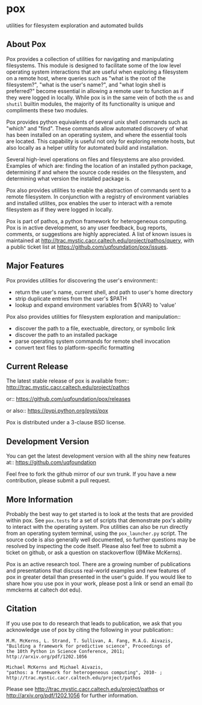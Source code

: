 pox
===
utilities for filesystem exploration and automated builds

About Pox
---------
Pox provides a collection of utilities for navigating and manipulating
filesystems. This module is designed to facilitate some of the low level
operating system interactions that are useful when exploring a filesystem
on a remote host, where queries such as "what is the root of the filesystem?",
"what is the user's name?", and "what login shell is preferred?" become
essential in allowing a remote user to function as if they were logged in
locally. While pox is in the same vein of both the `os` and `shutil`
builtin modules, the majority of its functionality is unique and compliments
these two modules.

Pox provides python equivalents of several unix shell commands such as
"which" and "find". These commands allow automated discovery of what has
been installed on an operating system, and where the essential tools are
located. This capability is useful not only for exploring remote hosts,
but also locally as a helper utility for automated build and installation.

Several high-level operations on files and filesystems are also provided.
Examples of which are: finding the location of an installed python package,
determining if and where the source code resides on the filesystem, and
determining what version the installed package is.

Pox also provides utilities to enable the abstraction of commands sent
to a remote filesystem.  In conjunction with a registry of environment
variables and installed utilites, pox enables the user to interact with
a remote filesystem as if they were logged in locally. 

Pox is part of pathos, a python framework for heterogeneous computing.
Pox is in active development, so any user feedback, bug reports, comments,
or suggestions are highly appreciated.  A list of known issues is maintained
at http://trac.mystic.cacr.caltech.edu/project/pathos/query, with a public
ticket list at https://github.com/uqfoundation/pox/issues.


Major Features
--------------
Pox provides utilities for discovering the user's environment::

* return the user's name, current shell, and path to user's home directory
* strip duplicate entries from the user's $PATH
* lookup and expand environment variables from ${VAR} to 'value'

Pox also provides utilities for filesystem exploration and manipulation::

* discover the path to a file, exectuable, directory, or symbolic link 
* discover the path to an installed package
* parse operating system commands for remote shell invocation
* convert text files to platform-specific formatting


Current Release
---------------
The latest stable release of pox is available from::
    http://trac.mystic.cacr.caltech.edu/project/pathos

or::
    https://github.com/uqfoundation/pox/releases

or also::
    https://pypi.python.org/pypi/pox

Pox is distributed under a 3-clause BSD license.


Development Version
-------------------
You can get the latest development version with all the shiny new features at::
    https://github.com/uqfoundation

Feel free to fork the github mirror of our svn trunk.  If you have a new
contribution, please submit a pull request.


More Information
----------------
Probably the best way to get started is to look at the tests that are
provided within pox. See `pox.tests` for a set of scripts that demonstrate
pox's ability to interact with the operating system.  Pox utilities can
also be run directly from an operating system terminal, using the
`pox_launcher.py` script.  The source code is also generally well
documented, so further questions may be resolved by inspecting the code
itself.  Please also feel free to submit a ticket on github, or ask a
question on stackoverflow (@Mike McKerns).

Pox is an active research tool. There are a growing number of publications
and presentations that discuss real-world examples and new features of pox
in greater detail than presented in the user's guide.  If you would like to
share how you use pox in your work, please post a link or send an email
(to mmckerns at caltech dot edu).


Citation
--------
If you use pox to do research that leads to publication, we ask that you
acknowledge use of pox by citing the following in your publication::

    M.M. McKerns, L. Strand, T. Sullivan, A. Fang, M.A.G. Aivazis,
    "Building a framework for predictive science", Proceedings of
    the 10th Python in Science Conference, 2011;
    http://arxiv.org/pdf/1202.1056

    Michael McKerns and Michael Aivazis,
    "pathos: a framework for heterogeneous computing", 2010- ;
    http://trac.mystic.cacr.caltech.edu/project/pathos

Please see http://trac.mystic.cacr.caltech.edu/project/pathos or
http://arxiv.org/pdf/1202.1056 for further information.

